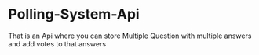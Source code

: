 # Polling-System-Api
That is an Api where you can store Multiple Question with multiple answers and add votes to that answers
